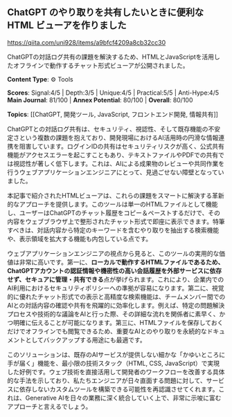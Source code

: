 ## ChatGPT のやり取りを共有したいときに便利な HTML ビューアを作りました

https://qiita.com/uni928/items/a9bfcf4209a8cb32cc30

ChatGPTの対話ログ共有の課題を解決するため、HTMLとJavaScriptを活用したオフラインで動作するチャット形式ビューアが公開されました。

**Content Type**: ⚙️ Tools

**Scores**: Signal:4/5 | Depth:3/5 | Unique:4/5 | Practical:5/5 | Anti-Hype:4/5
**Main Journal**: 81/100 | **Annex Potential**: 80/100 | **Overall**: 80/100

**Topics**: [[ChatGPT, 開発ツール, JavaScript, フロントエンド開発, 情報共有]]

ChatGPTとの対話ログ共有は、セキュリティ、視認性、そして既存機能の不安定さという複数の課題を抱えており、開発現場におけるAI活用時の円滑な情報連携を阻害しています。ログインIDの共有はセキュリティリスクが高く、公式共有機能がアクセスエラーを起こすこともあり、テキストファイルやPDFでの共有では視認性が著しく低下します。これは、AIによる成果物のレビューや共同作業を行うウェブアプリケーションエンジニアにとって、見過ごせない障壁となっていました。

本記事で紹介されたHTMLビューアは、これらの課題をスマートに解決する革新的なアプローチを提供します。このツールは単一のHTMLファイルとして機能し、ユーザーはChatGPTのチャット履歴をコピー＆ペーストするだけで、その内容をウェブブラウザ上で整形されたチャット形式で即座に表示できます。特筆すべきは、対話内容から特定のキーワードを含むやり取りを抽出する検索機能や、表示領域を拡大する機能も内包している点です。

ウェブアプリケーションエンジニアの視点から見ると、このツールの実用的な価値は非常に高いです。第一に、**ローカルで動作するHTMLファイルであるため、ChatGPTアカウントの認証情報や機密性の高い会話履歴を外部サービスに依存せず、セキュアに管理・共有できる**点が挙げられます。これにより、企業内でのAI利用におけるセキュリティポリシーへの準拠が容易になります。第二に、視覚的に優れたチャット形式での表示と高精度な検索機能は、チームメンバー間でのAIとの対話内容の確認や共有を飛躍的に効率化します。例えば、特定の問題解決プロセスや技術的な議論をAIと行った際、その詳細な流れを関係者に素早く、かつ明確に伝えることが可能になります。第三に、HTMLファイルを保存しておくだけでオフラインでも閲覧できるため、重要なAIとのやり取りを永続的なドキュメントとしてバックアップする用途にも最適です。

このソリューションは、既存のAIサービスが提供しない細かな「かゆいところに手が届く」機能を、最小限の技術スタック（HTML, CSS, JavaScript）で実現した好例です。ウェブ技術を直接活用して開発者のワークフローを改善する具体的な手法を示しており、私たちエンジニアが日々直面する問題に対して、サービスに依存しないカスタムツールを構築できる可能性を再認識させてくれます。これは、Generative AIを日々の業務に深く統合していく上で、非常に示唆に富むアプローチと言えるでしょう。